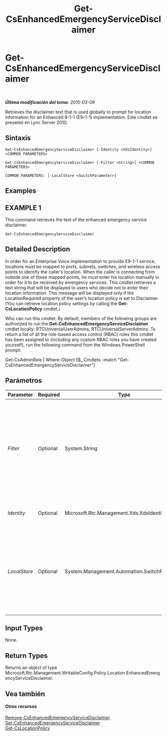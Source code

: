 ﻿---
title: Get-CsEnhancedEmergencyServiceDisclaimer
TOCTitle: Get-CsEnhancedEmergencyServiceDisclaimer
ms:assetid: b5e3a01e-4056-47a0-9c3c-efdf55a08f69
ms:mtpsurl: https://technet.microsoft.com/es-es/library/Gg412877(v=OCS.15)
ms:contentKeyID: 48276424
ms.date: 01/07/2017
mtps_version: v=OCS.15
ms.translationtype: HT
---

# Get-CsEnhancedEmergencyServiceDisclaimer

 

_**Última modificación del tema:** 2015-03-09_

Retrieves the disclaimer text that is used globally to prompt for location information for an Enhanced 9-1-1 (E9-1-1) implementation. Este cmdlet se presentó en Lync Server 2010.

## Sintaxis

    Get-CsEnhancedEmergencyServiceDisclaimer [-Identity <XdsIdentity>] <COMMON PARAMETERS>

    Get-CsEnhancedEmergencyServiceDisclaimer [-Filter <String>] <COMMON PARAMETERS>

    COMMON PARAMETERS: [-LocalStore <SwitchParameter>]

## Examples

## EXAMPLE 1

This command retrieves the text of the enhanced emergency service disclaimer.

    Get-CsEnhancedEmergencyServiceDisclaimer

## Detailed Description

In order for an Enterprise Voice implementation to provide E9-1-1 service, locations must be mapped to ports, subnets, switches, and wireless access points to identify the caller’s location. When the caller is connecting from outside one of these mapped points, he must enter his location manually in order for it to be received by emergency services. This cmdlet retrieves a text string that will be displayed to users who decide not to enter their location information. This message will be displayed only if the LocationRequired property of the user’s location policy is set to Disclaimer. (You can retrieve location policy settings by calling the **Get-CsLocationPolicy** cmdlet.)

Who can run this cmdlet: By default, members of the following groups are authorized to run the **Get-CsEnhancedEmergencyServiceDisclaimer** cmdlet locally: RTCUniversalUserAdmins, RTCUniversalServerAdmins. To return a list of all the role-based access control (RBAC) roles this cmdlet has been assigned to (including any custom RBAC roles you have created yourself), run the following command from the Windows PowerShell prompt:

Get-CsAdminRole | Where-Object {$\_.Cmdlets –match "Get-CsEnhancedEmergencyServiceDisclaimer"}

## Parámetros


<table>
<colgroup>
<col style="width: 25%" />
<col style="width: 25%" />
<col style="width: 25%" />
<col style="width: 25%" />
</colgroup>
<thead>
<tr class="header">
<th>Parameter</th>
<th>Required</th>
<th>Type</th>
<th>Description</th>
</tr>
</thead>
<tbody>
<tr class="odd">
<td><p><em>Filter</em></p></td>
<td><p>Optional</p></td>
<td><p>System.String</p></td>
<td><p>This parameter allows for wildcard searches of the Identity. However, since the only valid value for Identity is Global, this parameter is not useful for this cmdlet.</p></td>
</tr>
<tr class="even">
<td><p><em>Identity</em></p></td>
<td><p>Optional</p></td>
<td><p>Microsoft.Rtc.Management.Xds.XdsIdentity</p></td>
<td><p>This will always be Global.</p></td>
</tr>
<tr class="odd">
<td><p><em>LocalStore</em></p></td>
<td><p>Optional</p></td>
<td><p>System.Management.Automation.SwitchParameter</p></td>
<td><p>Retrieves the disclaimer information from the local replica of the Almacén de administración central, rather than the Almacén de administración central itself.</p></td>
</tr>
</tbody>
</table>


## Input Types

None.

## Return Types

Returns an object of type Microsoft.Rtc.Management.WritableConfig.Policy.Location.EnhancedEmergencyServiceDisclaimer.

## Vea también

#### Otros recursos

[Remove-CsEnhancedEmergencyServiceDisclaimer](remove-csenhancedemergencyservicedisclaimer.md)  
[Set-CsEnhancedEmergencyServiceDisclaimer](set-csenhancedemergencyservicedisclaimer.md)  
[Get-CsLocationPolicy](get-cslocationpolicy.md)

